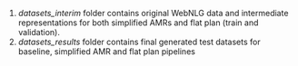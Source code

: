 1. _datasets_interim_ folder contains original WebNLG data and intermediate representations for both simplified AMRs and flat plan (train and validation).
2. _datasets_results_ folder contains final generated test datasets for baseline, simplified AMR and flat plan pipelines